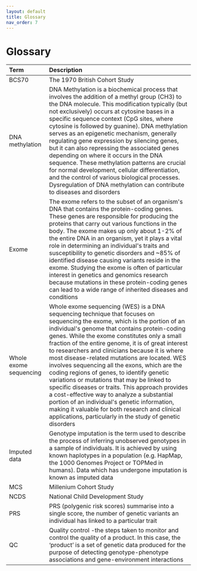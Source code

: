 ```yaml
---
layout: default
title: Glossary
nav_order: 7
---
```


# **Glossary** 

| Term      | Description  |
| :---            |      :---      |  
| BCS70 | The 1970 British Cohort Study | 
| DNA methylation | DNA Methylation is a biochemical process that involves the addition of a methyl group (CH3) to the DNA molecule. This modification typically (but not exclusively) occurs at cytosine bases in a specific sequence context (CpG sites, where cytosine is followed by guanine). DNA methylation serves as an epigenetic mechanism, generally regulating gene expression by silencing genes, but it can also repressing the associated genes depending on where it occurs in the DNA sequence. These methylation patterns are crucial for normal development, cellular differentiation, and the control of various biological processes. Dysregulation of DNA methylation can contribute to diseases and disorders|
|Exome|The exome refers to the subset of an organism's DNA that contains the protein-coding genes. These genes are responsible for producing the proteins that carry out various functions in the body. The exome makes up only about 1-2% of the entire DNA in an organism, yet it plays a vital role in determining an individual's traits and susceptibility to genetic disorders and ~85% of identified disease causing variants reside in the exome. Studying the exome is often of particular interest in genetics and genomics research because mutations in these protein-coding genes can lead to a wide range of inherited diseases and conditions|
| Whole exome sequencing |Whole exome sequencing (WES) is a DNA sequencing technique that focuses on sequencing the exome, which is the portion of an individual's genome that contains protein-coding genes. While the exome constitutes only a small fraction of the entire genome, it is of great interest to researchers and clinicians because it is where most disease-related mutations are located. WES involves sequencing all the exons, which are the coding regions of genes, to identify genetic variations or mutations that may be linked to specific diseases or traits. This approach provides a cost-effective way to analyze a substantial portion of an individual's genetic information, making it valuable for both research and clinical applications, particularly in the study of genetic disorders|
| Imputed data| Genotype imputation is the term used to describe the process of inferring unobserved genotypes in a sample of individuals. It is achieved by using known haplotypes in a population (e.g. HapMap, the 1000 Genomes Project or TOPMed in humans). Data which has undergone imputation is known as imputed data | 
| MCS        | Millenium Cohort Study
| NCDS      | National Child Development Study   |
| PRS |  PRS (polygenic risk scores) summarise into a single score, the number of genetic variants an individual has linked to a particular trait  | 
|QC | Quality control -the steps taken to monitor and control the quality of a product. In this case, the ‘product’ is a set of genetic data produced for the purpose of detecting genotype-phenotype associations and gene-environment interactions | 
